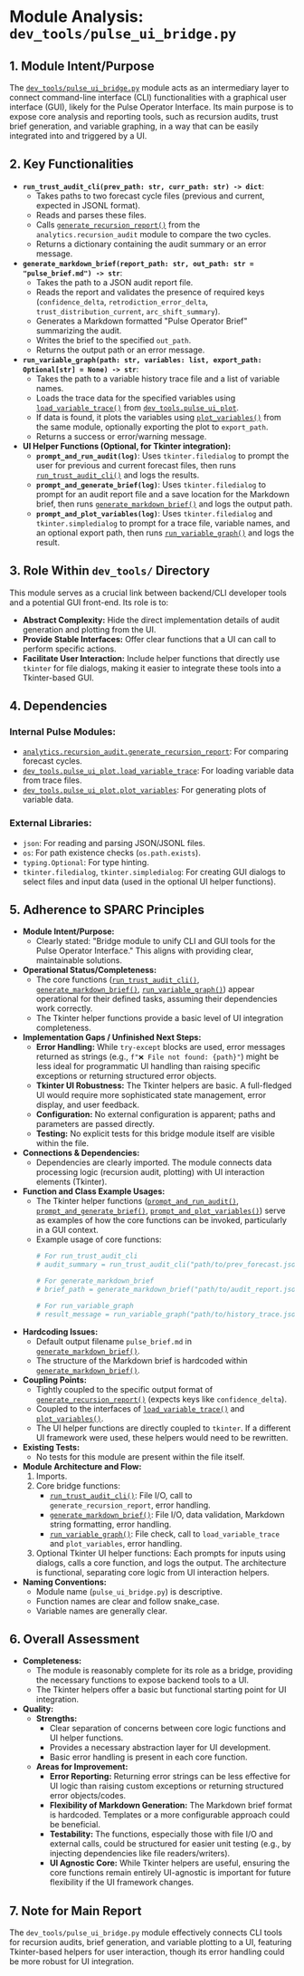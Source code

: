 # Module Analysis: `dev_tools/pulse_ui_bridge.py`

## 1. Module Intent/Purpose

The [`dev_tools/pulse_ui_bridge.py`](dev_tools/pulse_ui_bridge.py:1) module acts as an intermediary layer to connect command-line interface (CLI) functionalities with a graphical user interface (GUI), likely for the Pulse Operator Interface. Its main purpose is to expose core analysis and reporting tools, such as recursion audits, trust brief generation, and variable graphing, in a way that can be easily integrated into and triggered by a UI.

## 2. Key Functionalities

*   **`run_trust_audit_cli(prev_path: str, curr_path: str) -> dict`**:
    *   Takes paths to two forecast cycle files (previous and current, expected in JSONL format).
    *   Reads and parses these files.
    *   Calls [`generate_recursion_report()`](learning/recursion_audit.py:0) from the `analytics.recursion_audit` module to compare the two cycles.
    *   Returns a dictionary containing the audit summary or an error message.
*   **`generate_markdown_brief(report_path: str, out_path: str = "pulse_brief.md") -> str`**:
    *   Takes the path to a JSON audit report file.
    *   Reads the report and validates the presence of required keys (`confidence_delta`, `retrodiction_error_delta`, `trust_distribution_current`, `arc_shift_summary`).
    *   Generates a Markdown formatted "Pulse Operator Brief" summarizing the audit.
    *   Writes the brief to the specified `out_path`.
    *   Returns the output path or an error message.
*   **`run_variable_graph(path: str, variables: list, export_path: Optional[str] = None) -> str`**:
    *   Takes the path to a variable history trace file and a list of variable names.
    *   Loads the trace data for the specified variables using [`load_variable_trace()`](dev_tools/pulse_ui_plot.py:0) from [`dev_tools.pulse_ui_plot`](dev_tools/pulse_ui_plot.py:1).
    *   If data is found, it plots the variables using [`plot_variables()`](dev_tools/pulse_ui_plot.py:0) from the same module, optionally exporting the plot to `export_path`.
    *   Returns a success or error/warning message.
*   **UI Helper Functions (Optional, for Tkinter integration):**
    *   **`prompt_and_run_audit(log)`**: Uses `tkinter.filedialog` to prompt the user for previous and current forecast files, then runs [`run_trust_audit_cli()`](dev_tools/pulse_ui_bridge.py:17) and logs the results.
    *   **`prompt_and_generate_brief(log)`**: Uses `tkinter.filedialog` to prompt for an audit report file and a save location for the Markdown brief, then runs [`generate_markdown_brief()`](dev_tools/pulse_ui_bridge.py:29) and logs the output path.
    *   **`prompt_and_plot_variables(log)`**: Uses `tkinter.filedialog` and `tkinter.simpledialog` to prompt for a trace file, variable names, and an optional export path, then runs [`run_variable_graph()`](dev_tools/pulse_ui_bridge.py:54) and logs the result.

## 3. Role Within `dev_tools/` Directory

This module serves as a crucial link between backend/CLI developer tools and a potential GUI front-end. Its role is to:

*   **Abstract Complexity:** Hide the direct implementation details of audit generation and plotting from the UI.
*   **Provide Stable Interfaces:** Offer clear functions that a UI can call to perform specific actions.
*   **Facilitate User Interaction:** Include helper functions that directly use `tkinter` for file dialogs, making it easier to integrate these tools into a Tkinter-based GUI.

## 4. Dependencies

### Internal Pulse Modules:

*   [`analytics.recursion_audit.generate_recursion_report`](learning/recursion_audit.py:0): For comparing forecast cycles.
*   [`dev_tools.pulse_ui_plot.load_variable_trace`](dev_tools/pulse_ui_plot.py:0): For loading variable data from trace files.
*   [`dev_tools.pulse_ui_plot.plot_variables`](dev_tools/pulse_ui_plot.py:0): For generating plots of variable data.

### External Libraries:

*   `json`: For reading and parsing JSON/JSONL files.
*   `os`: For path existence checks (`os.path.exists`).
*   `typing.Optional`: For type hinting.
*   `tkinter.filedialog`, `tkinter.simpledialog`: For creating GUI dialogs to select files and input data (used in the optional UI helper functions).

## 5. Adherence to SPARC Principles

*   **Module Intent/Purpose:**
    *   Clearly stated: "Bridge module to unify CLI and GUI tools for the Pulse Operator Interface." This aligns with providing clear, maintainable solutions.
*   **Operational Status/Completeness:**
    *   The core functions ([`run_trust_audit_cli()`](dev_tools/pulse_ui_bridge.py:17), [`generate_markdown_brief()`](dev_tools/pulse_ui_bridge.py:29), [`run_variable_graph()`](dev_tools/pulse_ui_bridge.py:54)) appear operational for their defined tasks, assuming their dependencies work correctly.
    *   The Tkinter helper functions provide a basic level of UI integration completeness.
*   **Implementation Gaps / Unfinished Next Steps:**
    *   **Error Handling:** While `try-except` blocks are used, error messages returned as strings (e.g., `f"❌ File not found: {path}"`) might be less ideal for programmatic UI handling than raising specific exceptions or returning structured error objects.
    *   **Tkinter UI Robustness:** The Tkinter helpers are basic. A full-fledged UI would require more sophisticated state management, error display, and user feedback.
    *   **Configuration:** No external configuration is apparent; paths and parameters are passed directly.
    *   **Testing:** No explicit tests for this bridge module itself are visible within the file.
*   **Connections & Dependencies:**
    *   Dependencies are clearly imported. The module connects data processing logic (recursion audit, plotting) with UI interaction elements (Tkinter).
*   **Function and Class Example Usages:**
    *   The Tkinter helper functions ([`prompt_and_run_audit()`](dev_tools/pulse_ui_bridge.py:70), [`prompt_and_generate_brief()`](dev_tools/pulse_ui_bridge.py:81), [`prompt_and_plot_variables()`](dev_tools/pulse_ui_bridge.py:92)) serve as examples of how the core functions can be invoked, particularly in a GUI context.
    *   Example usage of core functions:
        ```python
        # For run_trust_audit_cli
        # audit_summary = run_trust_audit_cli("path/to/prev_forecast.jsonl", "path/to/curr_forecast.jsonl")
        
        # For generate_markdown_brief
        # brief_path = generate_markdown_brief("path/to/audit_report.json", "output_brief.md")

        # For run_variable_graph
        # result_message = run_variable_graph("path/to/history_trace.jsonl", ["var1", "var2"], "output_plot.png")
        ```
*   **Hardcoding Issues:**
    *   Default output filename `pulse_brief.md` in [`generate_markdown_brief()`](dev_tools/pulse_ui_bridge.py:29).
    *   The structure of the Markdown brief is hardcoded within [`generate_markdown_brief()`](dev_tools/pulse_ui_bridge.py:29).
*   **Coupling Points:**
    *   Tightly coupled to the specific output format of [`generate_recursion_report()`](learning/recursion_audit.py:0) (expects keys like `confidence_delta`).
    *   Coupled to the interfaces of [`load_variable_trace()`](dev_tools/pulse_ui_plot.py:0) and [`plot_variables()`](dev_tools/pulse_ui_plot.py:0).
    *   The UI helper functions are directly coupled to `tkinter`. If a different UI framework were used, these helpers would need to be rewritten.
*   **Existing Tests:**
    *   No tests for this module are present within the file itself.
*   **Module Architecture and Flow:**
    1.  Imports.
    2.  Core bridge functions:
        *   [`run_trust_audit_cli()`](dev_tools/pulse_ui_bridge.py:17): File I/O, call to `generate_recursion_report`, error handling.
        *   [`generate_markdown_brief()`](dev_tools/pulse_ui_bridge.py:29): File I/O, data validation, Markdown string formatting, error handling.
        *   [`run_variable_graph()`](dev_tools/pulse_ui_bridge.py:54): File check, call to `load_variable_trace` and `plot_variables`, error handling.
    3.  Optional Tkinter UI helper functions: Each prompts for inputs using dialogs, calls a core function, and logs the output.
    The architecture is functional, separating core logic from UI interaction helpers.
*   **Naming Conventions:**
    *   Module name (`pulse_ui_bridge.py`) is descriptive.
    *   Function names are clear and follow snake_case.
    *   Variable names are generally clear.

## 6. Overall Assessment

*   **Completeness:**
    *   The module is reasonably complete for its role as a bridge, providing the necessary functions to expose backend tools to a UI.
    *   The Tkinter helpers offer a basic but functional starting point for UI integration.
*   **Quality:**
    *   **Strengths:**
        *   Clear separation of concerns between core logic functions and UI helper functions.
        *   Provides a necessary abstraction layer for UI development.
        *   Basic error handling is present in each core function.
    *   **Areas for Improvement:**
        *   **Error Reporting:** Returning error strings can be less effective for UI logic than raising custom exceptions or returning structured error objects/codes.
        *   **Flexibility of Markdown Generation:** The Markdown brief format is hardcoded. Templates or a more configurable approach could be beneficial.
        *   **Testability:** The functions, especially those with file I/O and external calls, could be structured for easier unit testing (e.g., by injecting dependencies like file readers/writers).
        *   **UI Agnostic Core:** While Tkinter helpers are useful, ensuring the core functions remain entirely UI-agnostic is important for future flexibility if the UI framework changes.

## 7. Note for Main Report

The `dev_tools/pulse_ui_bridge.py` module effectively connects CLI tools for recursion audits, brief generation, and variable plotting to a UI, featuring Tkinter-based helpers for user interaction, though its error handling could be more robust for UI integration.